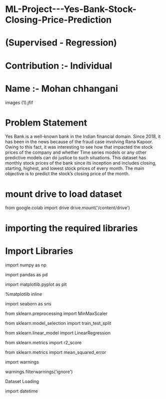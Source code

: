 # ML-Project---Yes-Bank-Stock-Closing-Price-Prediction

# (Supervised - Regression)

# Contribution :- Individual

# Name :- Mohan chhangani

images (1).jfif

# Problem Statement

Yes Bank is a well-known bank in the Indian financial domain. Since 2018, it has been in the news because of the fraud case involving Rana Kapoor. Owing to this fact, it was interesting to see how that impacted the stock prices of the company and whether Time series models or any other predictive models can do justice to such situations. This dataset has monthly stock prices of the bank since its inception and includes closing, starting, highest, and lowest stock prices of every month. The main objective is to predict the stock’s closing price of the month.

# mount drive to load dataset
from google.colab import drive
drive.mount('/content/drive')

# importing the required libraries

# Import Libraries

import numpy as np

import pandas as pd

import matplotlib.pyplot as plt

%matplotlib inline

import seaborn as sns

from sklearn.preprocessing import MinMaxScaler

from sklearn.model_selection import train_test_split

from sklearn.linear_model import LinearRegression

from sklearn.metrics import r2_score

from sklearn.metrics import mean_squared_error

import warnings

warnings.filterwarnings('ignore')

Dataset Loading

import datetime
